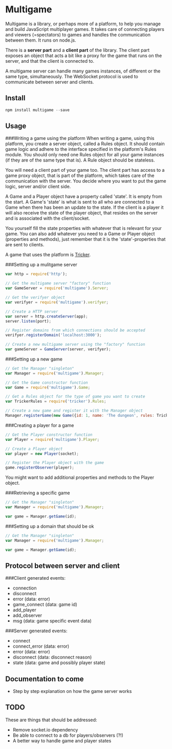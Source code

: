 Multigame
=========

Multigame is a library, or perhaps more of a platform, to help you manage and build JavaScript multiplayer games. It takes care of connecting players and viewers (=spectators) to games and handles the communication between them. It runs on node.js.

There is a __server part__ and a __client part__ of the library. The client part exposes an object that acts a bit like a proxy for the game that runs on the server, and that the client is connected to.

A multigame server can handle many games instances, of different or the same type, simultaneously. The WebSocket protocol is used to communicate between server and clients.

Install
-------
```js
npm install multigame --save
```

Usage
-----

###Writing a game using the platform
When writing a game, using this platform, you create a server object, called a Rules object. It should contain game logic and adhere to the interface specified in the platform's Rules module. You should only need one Rules object for all your game instances (if they are of the same type that is). A Rule object should be stateless.

You will need a client part of your game too. The client part has access to a game proxy object, that is part of the platform, which takes care of the communication with the server. You decide where you want to put the game logic, server and/or client side.

A Game and a Player object have a property called 'state'. It is empty from the start. A Game's 'state' is what is sent to all who are connected to a Game when there has been an update to the state. If the client is a player it will also receive the state of the player object, that resides on the server and is associated with the client/socket.

You yourself fill the state properties with whatever that is relevant for your game. You can also add whatever you need to a Game or Player object (properties and methods), just remember that it is the 'state'-properties that are sent to clients.

A game that uses the platform is [Tricker](https://github.com/Kajja/tricker).

###Setting up a mulitgame server
```js
var http = require('http');

// Get the multigame server "factory" function
var GameServer = require('multigame').Server;

// Get the verifyer object
var verifyer = require('multigame').verifyer;

// Create a HTTP server
var server = http.createServer(app);
server.listen(port);

// Register domains from which connections should be accepted
verifyer.registerDomain('localhost:3000');

// Create a new multigame server using the "factory" function
var gameServer = GameServer(server, verifyer);
```

###Setting up a new game

```js
// Get the Manager "singleton"
var Manager = require('multigame').Manager;

// Get the Game constructor function
var Game = require('multigame').Game;

// Get a Rules object for the type of game you want to create
var TrickerRules = require('tricker').Rules;

// Create a new game and register it with the Manager object
Manager.registerGame(new Game({id: 1, name: 'The dungeon', rules: TrickerRules}));
```

###Creating a player for a game
```js
// Get the Player constructor function
var Player = require('multigame').Player;

// Create a Player object
var player = new Player(socket);

// Register the Player object with the game
game.registerObserver(player);
```
You might want to add additional properties and methods to the Player object.


###Retrieving a specific game
```js
// Get the Manager "singleton"
var Manager = require('multigame').Manager;

var game = Manager.getGame(id);
```

###Setting up a domain that should be ok
```js
// Get the Manager "singleton"
var Manager = require('multigame').Manager;

var game = Manager.getGame(id);
```


Protocol between server and client
----------------------------------
###Client generated events:

* connection          
* disconnect          
* error (data: error)           
* game_connect (data: game id)
* add_player
* add_observer
* msg (data: game specific event data)

###Server generated events:

* connect
* connect_error (data: error)
* error (data: error)
* disconnect (data: disconnect reason)
* state (data: game and possibly player state)


Documentation to come
---------------------
* Step by step explanation on how the game server works


TODO
----
These are things that should be addressed:

* Remove socket.io dependency
* Be able to connect to a db for players/observers (?!)
* A better way to handle game and player states